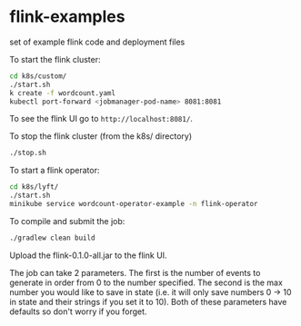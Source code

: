 # flink-examples
set of example flink code and deployment files

To start the flink cluster:
```bash
cd k8s/custom/
./start.sh
k create -f wordcount.yaml
kubectl port-forward <jobmanager-pod-name> 8081:8081
```

To see the flink UI go to `http://localhost:8081/`. 

To stop the flink cluster (from the k8s/ directory)
```bash
./stop.sh
```


To start a flink operator:
```bash
cd k8s/lyft/
./start.sh
minikube service wordcount-operator-example -n flink-operator
```


To compile and submit the job:
```bash
./gradlew clean build
```

Upload the flink-0.1.0-all.jar to the flink UI. 

The job can take 2 parameters. The first is the number of events to generate in order from 0 to the number specified. The second is the 
max number you would like to save in state (i.e. it will only save numbers 0 -> 10 in state and their strings if you set it to 10). Both of 
these parameters have defaults so don't worry if you forget. 
